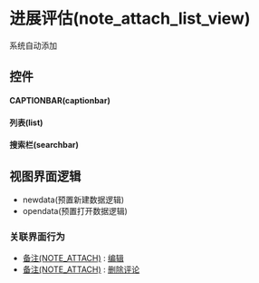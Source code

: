 # 进展评估(note_attach_list_view)  <!-- {docsify-ignore-all} -->


系统自动添加



## 控件
#### CAPTIONBAR(captionbar)
#### 列表(list)
#### 搜索栏(searchbar)

## 视图界面逻辑
  * newdata(预置新建数据逻辑)
  * opendata(预置打开数据逻辑)


### 关联界面行为
  * [备注(NOTE_ATTACH)](module/crm/note_attach) : [编辑](module/crm/note_attach#界面行为)
  * [备注(NOTE_ATTACH)](module/crm/note_attach) : [删除评论](module/crm/note_attach#界面行为)

<script>
 const { createApp } = Vue
  createApp({
    data() {
      return {

      }
    }
  }).use(ElementPlus).mount('#app')
</script>